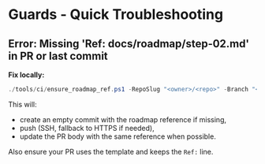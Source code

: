 # Guards - Quick Troubleshooting

## Error: Missing 'Ref: docs/roadmap/step-02.md' in PR or last commit

**Fix locally:**

```powershell
./tools/ci/ensure_roadmap_ref.ps1 -RepoSlug "<owner>/<repo>" -Branch "<your-branch>"
```

This will:
- create an empty commit with the roadmap reference if missing,
- push (SSH, fallback to HTTPS if needed),
- update the PR body with the same reference when possible.

Also ensure your PR uses the template and keeps the `Ref:` line.
